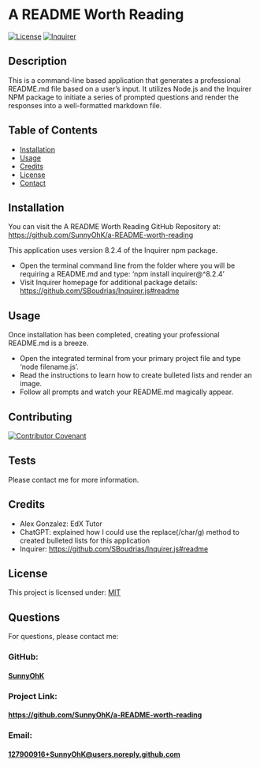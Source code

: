 # A README Worth Reading

[![License](https://img.shields.io/badge/License-MIT-yellow.svg)](https://choosealicense.com/licenses/mit) [![Inquirer](https://img.shields.io/badge/Inquirer-v8.2.4-red.svg)](https://github.com/SBoudrias/Inquirer.js#readme)

## Description
This is a command-line based application that generates a professional README.md file based on a user’s input. It utilizes Node.js and the Inquirer NPM package to initiate a series of prompted questions and render the responses into a well-formatted markdown file.

## Table of Contents

- [Installation](#installation)
- [Usage](#usage)
- [Credits](#credits)
- [License](#license)
- [Contact](#contact)

## Installation

You can visit the A README Worth Reading GitHub Repository at: https://github.com/SunnyOhK/a-README-worth-reading

This application uses version 8.2.4 of the Inquirer npm package. 
- Open the terminal command line from the folder where you will be requiring a README.md and type: ‘npm install inquirer@^8.2.4’ 
- Visit Inquirer homepage for additional package details: https://github.com/SBoudrias/Inquirer.js#readme

## Usage

Once installation has been completed, creating your professional README.md is a breeze. 
- Open the integrated terminal from your primary project file and type ‘node filename.js’. 
- Read the instructions to learn how to create bulleted lists and render an image. 
- Follow all prompts and watch your README.md magically appear. 


## Contributing

[![Contributor Covenant](https://img.shields.io/badge/Contributor%20Covenant-2.1-4baaaa.svg)](code_of_conduct.md)

## Tests

Please contact me for more information.

## Credits

- Alex Gonzalez: EdX Tutor 
- ChatGPT: explained how I could use the replace(/char/g) method to created bulleted lists for this application
- Inquirer: https://github.com/SBoudrias/Inquirer.js#readme

## License
This project is licensed under: [MIT](https://choosealicense.com/licenses/mit/)

## Questions

For questions, please contact me:

### GitHub: 
  #### [SunnyOhK](https://github.com/SunnyOhK)

### Project Link: 
  #### https://github.com/SunnyOhK/a-README-worth-reading
### Email: 
  #### 127900916+SunnyOhK@users.noreply.github.com
